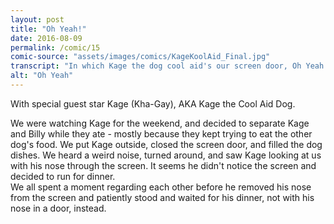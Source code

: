 ```yaml
---
layout: post
title: "Oh Yeah!"
date: 2016-08-09
permalink: /comic/15
comic-source: "assets/images/comics/KageKoolAid_Final.jpg"
transcript: "In which Kage the dog cool aid's our screen door, Oh Yeah!"
alt: "Oh Yeah"
---
```


With special guest star Kage (Kha-Gay), AKA Kage the Cool Aid Dog. 
  
We were watching Kage for the weekend, and decided to separate Kage and Billy while they ate - mostly because they kept trying to eat the other dog's food. We put Kage outside, closed the screen door, and filled the dog dishes. We heard a weird noise, turned around, and saw Kage looking at us with his nose through the screen. It seems he didn't notice the screen and decided to run for dinner.  
We all spent a moment regarding each other before he removed his nose from the screen and patiently stood and waited for his dinner, not with his nose in a door, instead.
